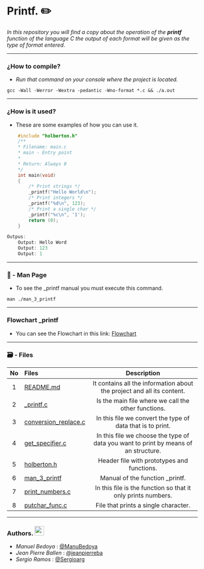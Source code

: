 # Printf. :pencil2:

_In this repository you will find a copy about the operation of the ***printf*** function of the language C the output of each format will be given as the type of format entered_.

---

### ¿How to compile?

- _Run that command on your console where the project is located._

```
gcc -Wall -Werror -Wextra -pedantic -Wno-format *.c && ./a.out
```
---

### ¿How is it used?

- These are some examples of how you can use it.

```c
    #include "holberton.h"
    /**
    * Filename: main.c
    * main - Entry point
    *
    * Return: Always 0
    */
    int main(void)
    {
        /* Print strings */
        _printf("Hello World\n");
        /* Print integers */
        _printf("%d\n", 123);
        /* Print a single char */
        _printf("%c\n", '1');
        return (0);
    }
```
```c
Outpus:
    Output: Hello Word
    Output: 123
    Output: 1
```
---
### 📖 - Man Page

* To see the _printf manual you must execute this command.

```
man ./man_3_printf
```
---

### Flowchart _printf

* You can see the Flowchart in this link: <a href="https://miro.com/welcomeonboard/EsJ8ag4mHZM0pZoZLp6w8ZnQ7cV9c3x4So5UJnWLSajA0TjO7jFH3EYw8VU5ZTMa">Flowchart</a>

---

### 🗃 - Files

No|Files|Description
:---:|:---|:---:
1|[README.md](./README.md)| It contains all the information about the project and all its content.
2|[_printf.c](./_printf.c)| Is the main file where we call the other functions.
3|[conversion_replace.c](./conversion_replace.c)| In this file we convert the type of data that is to print.
4|[get_specifier.c](./get_specifier.c)| In this file we choose the type of data you want to print by means of an structure.
5|[holberton.h](./holberton.h)| Header file with prototypes and functions.
6|[man_3_printf](./man_3_printf)| Manual of the function _printf.
7|[print_numbers.c](./print_numbers.c)| In this file is the function so that it only prints numbers.
8|[putchar_func.c](./putchar_func.c)| File that prints a single character.

---

### Authors. <img src="https://image.flaticon.com/icons/png/512/25/25231.png" width="25" height="25">

- *Manuel Bedoya* : [@ManuBedoya](https://github.com/ManuBedoya)
- *Jean Pierre Ballen* : [@jeanpierreba](https://github.com/jeanpierreba)
- *Sergio Ramos* : [@Sergioarg](https://github.com/Sergioarg)
